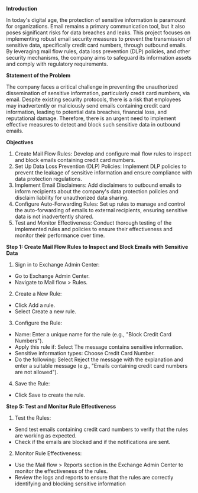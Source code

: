 **Introduction**

In today's digital age, the protection of sensitive information is paramount for organizations. Email remains a primary communication tool, but it also poses significant risks for data breaches and leaks. This project focuses on implementing robust email security measures to prevent the transmission of sensitive data, specifically credit card numbers, through outbound emails. By leveraging mail flow rules, data loss prevention (DLP) policies, and other security mechanisms, the company aims to safeguard its information assets and comply with regulatory requirements.

**Statement of the Problem**

The company faces a critical challenge in preventing the unauthorized dissemination of sensitive information, particularly credit card numbers, via email. Despite existing security protocols, there is a risk that employees may inadvertently or maliciously send emails containing credit card information, leading to potential data breaches, financial loss, and reputational damage. Therefore, there is an urgent need to implement effective measures to detect and block such sensitive data in outbound emails.

**Objectives**

1. Create Mail Flow Rules: Develop and configure mail flow rules to inspect and block emails containing credit card numbers.
2. Set Up Data Loss Prevention (DLP) Policies: Implement DLP policies to prevent the leakage of sensitive information and ensure compliance with data protection regulations.
3. Implement Email Disclaimers: Add disclaimers to outbound emails to inform recipients about the company's data protection policies and disclaim liability for unauthorized data sharing.
4. Configure Auto-Forwarding Rules: Set up rules to manage and control the auto-forwarding of emails to external recipients, ensuring sensitive data is not inadvertently shared.
5. Test and Monitor Effectiveness: Conduct thorough testing of the implemented rules and policies to ensure their effectiveness and monitor their performance over time.

**Step 1: Create Mail Flow Rules to Inspect and Block Emails with Sensitive Data**

1. Sign in to Exchange Admin Center:

- Go to Exchange Admin Center.
- Navigate to Mail flow > Rules.
  
2. Create a New Rule:

- Click Add a rule.
- Select Create a new rule.
  
3. Configure the Rule:
  
- Name: Enter a unique name for the rule (e.g., "Block Credit Card Numbers").
- Apply this rule if: Select The message contains sensitive information.
- Sensitive information types: Choose Credit Card Number.
- Do the following: Select Reject the message with the explanation and enter a suitable message (e.g., "Emails containing credit card numbers are not allowed").

4. Save the Rule:

- Click Save to create the rule.

**Step 5: Test and Monitor Rule Effectiveness**

1. Test the Rules:
- Send test emails containing credit card numbers to verify that the rules are working as expected.
- Check if the emails are blocked and if the notifications are sent.

2. Monitor Rule Effectiveness:

- Use the Mail flow > Reports section in the Exchange Admin Center to monitor the effectiveness of the rules.
- Review the logs and reports to ensure that the rules are correctly identifying and blocking sensitive information
